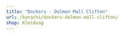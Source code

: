 ```yaml
---
title: "Dockers - Dolmen Mall Clifton"
url: /karachi/dockers-dolmen-mall-clifton/
shop: Kleidung
---
```

